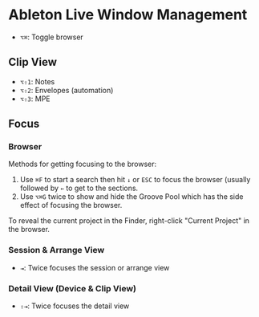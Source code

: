 # Ableton Live Window Management

- `⌥⌘`: Toggle browser

## Clip View

- `⌥⇧1`: Notes
- `⌥⇧2`: Envelopes (automation)
- `⌥⇧3`: MPE

## Focus

### Browser

Methods for getting focusing to the browser:

1. Use `⌘F` to start a search then hit `↓` or `ESC` to focus the browser (usually followed by `←` to get to the sections.
2. Use `⌥⌘G` twice to show and hide the Groove Pool which has the side effect of focusing the browser.

To reveal the current project in the Finder, right-click "Current Project" in the browser.

### Session & Arrange View

- `⇥`: Twice focuses the session or arrange view

### Detail View (Device & Clip View)

- `⇧⇥`: Twice focuses the detail view
